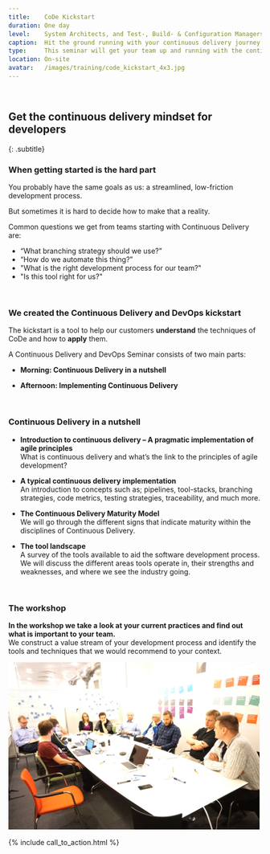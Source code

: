 ```yaml
---
title:    CoDe Kickstart
duration: One day
level:    System Architects, and Test-, Build- & Configuration Managers and technologists
caption:  Hit the ground running with your continuous delivery journey
type:     This seminar will get your team up and running with the continuous delivery mindset
location: On-site
avatar:   /images/training/code_kickstart_4x3.jpg
---
```

<br>

## Get the continuous delivery mindset for developers
{: .subtitle}

###  When getting started is the hard part
You probably have the same goals as us: a streamlined, low-friction development process.

But sometimes it is hard to decide how to make that a reality.

Common questions we get from teams starting with Continuous Delivery are:

 - “What branching strategy should we use?”
 - “How do we automate this thing?”
 - "What is the right development process for our team?"
 - "Is this tool right for us?"

<br>

### We created the Continuous Delivery and DevOps kickstart

The kickstart is a tool to help our customers __understand__ the techniques of CoDe and how to __apply__ them.

A Continuous Delivery and DevOps Seminar consists of two main parts:

* __Morning: Continuous Delivery in a nutshell__

* __Afternoon: Implementing Continuous Delivery__

<br>

### Continuous Delivery in a nutshell

- **Introduction to continuous delivery – A pragmatic implementation of agile principles** <br>
  What is continuous delivery and what’s the link to the principles of agile development?

- **A typical continuous delivery implementation** <br>
An introduction to concepts such as; pipelines, tool-stacks, branching strategies, code metrics, testing strategies, traceability, and much more.

- **The Continuous Delivery Maturity Model** <br>
We will go through the different signs that indicate maturity within the disciplines of Continuous Delivery.

- **The tool landscape** <br>
A survey of the tools available to aid the software development process.  We will discuss the different areas tools operate in, their strengths and weaknesses, and where we see the industry going.

<br>

### The workshop

__In the workshop we take a look at your current practices and find out what is important to your team.__ <br>
We construct a value stream of your development process and identify the tools and techniques that we would recommend to your context.

<img src="/images/services/assessment.JPG" alt="The workshop" style="width: 500px;"/>



{% include call_to_action.html %}
